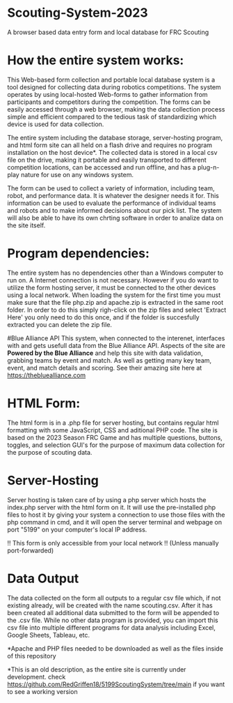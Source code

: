 # Scouting-System-2023
A browser based data entry form and local database for FRC Scouting

# How the entire system works:
This Web-based form collection and portable local database system is a tool designed for collecting data during robotics competitions. The system operates by using local-hosted Web-forms to gather information from participants and competitors during the competition. The forms can be easily accessed through a web browser, making the data collection process simple and efficient compared to the tedious task of standardizing which device is used for data collection.

The entire system including the database storage, server-hosting program, and html form site can all held on a flash drive and requires no program installation on the host device*. The collected data is stored in a local csv file on the drive, making it portable and easily transported to different competition locations, can be accessed and run offline, and has a plug-n-play nature for use on any windows system.

The form can be used to collect a variety of information, including team, robot, and performance data. It is whatever the designer needs it for. This information can be used to evaluate the performance of individual teams and robots and to make informed decisions about our pick list. The system will also be able to have its own chrting software in order to analize data on the site itself. 

# Program dependencies:
The entire system has no dependencies other than a Windows computer to run on. A Internet connection is not necessary. However if you do want to utilize the form hosting server, it must be connected to the other devices using a local network. When loading the system for the first time you must make sure that the file php.zip and apache.zip is extracted in the same root folder. In order to do this simply righ-click on the zip files and select 'Extract Here' you only need to do this once, and if the folder is succesfully extracted you can delete the zip file. 

#Blue Alliance API
This system, when connected to the interenet, interfaces with and gets usefull data from the Blue Alliance API. Aspects of the site are **Powered by the Blue Alliance** and help this site with data validation, grabbing teams by event and match. As well as getting many key team, event, and match details and scoring. See their amazing site here at https://thebluealliance.com  

# HTML Form:
The html form is in a .php file for server hosting, but contains regular html formatting with some JavaScript, CSS and aditional PHP code. The site is based on the 2023 Season FRC Game and has multiple questions, buttons, toggles, and selection GUI's for the purpose of maximum data collection for the purpose of scouting data.

# Server-Hosting
Server hosting is taken care of by using a php server which hosts the index.php server with the html form on it. It will use the pre-installed php files to host it by giving your system a connection to use those files with the php command in cmd, and it will open the server terminal and webpage on port "5199" on your computer's local IP address. 

!! This form is only accessible from your local network !! (Unless manually port-forwarded)

# Data Output
The data collected on the form all outputs to a regular csv file which, if not existing already, will be created with the name scouting.csv. After it has been created all additional data submitted to the form will be appended to the .csv file. While no other data program is provided, you can import this csv file into multiple different programs for data analysis including Excel, Google Sheets, Tableau, etc. 

*Apache and PHP files needed to be downloaded as well as the files inside of this repository

*This is an old description, as the entire site is currently under development. check https://github.com/RedGriffen18/5199ScoutingSystem/tree/main if you want to see a working version
